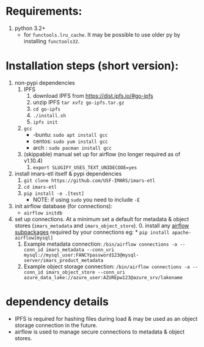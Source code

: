 # Requirements:
1. python 3.2+
    * for `functools.lru_cache`. It may be possible to use older py by installing `functools32`.

# Installation steps (short version):
1. non-pypi dependencies
    1. IPFS
        1. download IPFS from https://dist.ipfs.io/#go-ipfs
        2. unzip IPFS `tar xvfz go-ipfs.tar.gz`
        3. `cd go-ipfs`
        4. `./install.sh`
        5. `ipfs init`
    2. `gcc`
        * -buntu: `sudo apt install gcc`
        * centos: `sudo yum install gcc`
        * arch  : `sudo pacman install gcc`
    3. (skippable) manual set up for airflow (no longer required as of v1.10.4)
        1. `export SLUGIFY_USES_TEXT_UNIDECODE=yes`
2. install imars-etl itself & pypi dependencies
    1. `git clone https://github.com/USF-IMARS/imars-etl`
    2. `cd imars-etl`
    3. `pip install -e .[test]`
        * NOTE: if using `sudo` you need to include `-E`
3. init airflow database (for connections):
    * `airflow initdb`
4. set up connections. At a minimum set a default for metadata & object stores (`imars_metadata` and `imars_object_store`).
    0. install any [airflow subpackages](https://airflow.readthedocs.io/en/stable/installation.html) required by your connections eg:
        * `pip install apache-airflow[mysql]`
    1. Example metadata connection: `/bin/airflow connections -a --conn_id imars_metadata --conn_uri mysql://mysql_user:FANCYpassword123@mysql-server/imars_product_metadata`
    2. Example object storage connection: `/bin/airflow connections -a --conn_id imars_object_store --conn_uri azure_data_lake://azure_user:AZUREpw123@azure_srv/lakename`

# dependency details
* IPFS is required for hashing files during load & may be used as an object
    storage connection in the future.
* airflow is used to manage secure connections to metadata & object stores.
